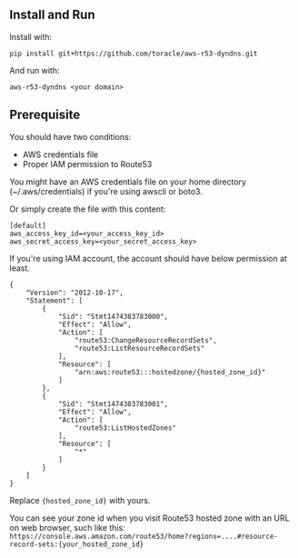 ## Install and Run

Install with:

`pip install git+https://github.com/toracle/aws-r53-dyndns.git`

And run with:

`aws-r53-dyndns <your domain>`


## Prerequisite

You should have two conditions:

* AWS credentials file
* Proper IAM permission to Route53

You might have an AWS credentials file on your home directory (~/.aws/credentials) if you're using awscli or boto3. 

Or simply create the file with this content:

```
[default]
aws_access_key_id=<your_access_key_id>
aws_secret_access_key=<your_secret_access_key>
```

If you're using IAM account, the account should have below permission at least.

```
{
    "Version": "2012-10-17",
    "Statement": [
        {
            "Sid": "Stmt1474383783000",
            "Effect": "Allow",
            "Action": [
                "route53:ChangeResourceRecordSets",
                "route53:ListResourceRecordSets"
            ],
            "Resource": [
                "arn:aws:route53:::hostedzone/{hosted_zone_id}"
            ]
        },
        {
            "Sid": "Stmt1474383783001",
            "Effect": "Allow",
            "Action": [
                "route53:ListHostedZones"
            ],
            "Resource": [
                "*"
            ]
        }
    ]
}
```

Replace `{hosted_zone_id}` with yours. 

You can see your zone id when you visit Route53 hosted zone with an URL on web browser, such like this: `https://console.aws.amazon.com/route53/home?regions=....#resource-record-sets:{your_hosted_zone_id}`
